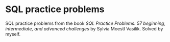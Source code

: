 # SQL practice problems
SQL practice problems from the book *SQL Practice Problems: 57 beginning, intermediate, and advanced challenges* by Sylvia Moestl Vasilik. Solved by myself.
